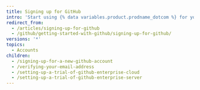```yaml
---
title: Signing up for GitHub
intro: 'Start using {% data variables.product.prodname_dotcom %} for yourself or your team.'
redirect_from:
  - /articles/signing-up-for-github
  - /github/getting-started-with-github/signing-up-for-github/
versions: '*'
topics:
  - Accounts
children:
  - /signing-up-for-a-new-github-account
  - /verifying-your-email-address
  - /setting-up-a-trial-of-github-enterprise-cloud
  - /setting-up-a-trial-of-github-enterprise-server
---
```


